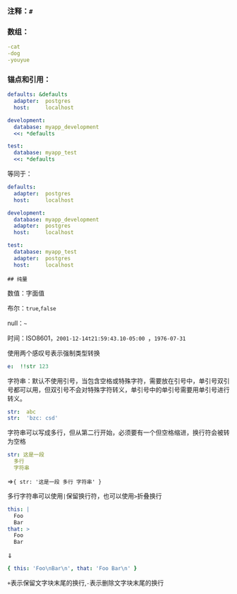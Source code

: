 ### 注释：`#` 

### 数组：

```yaml
-cat
-dog
-youyue
```

### 锚点和引用：

```yaml
defaults: &defaults
  adapter:  postgres
  host:     localhost

development:
  database: myapp_development
  <<: *defaults

test:
  database: myapp_test
  <<: *defaults
```

等同于：

```yaml
defaults:
  adapter:  postgres
  host:     localhost

development:
  database: myapp_development
  adapter:  postgres
  host:     localhost

test:
  database: myapp_test
  adapter:  postgres
  host:     localhost
```

	## 纯量

数值：字面值

布尔：`true`,`false`

null：`~`

时间：ISO8601，`2001-12-14t21:59:43.10-05:00 `，`1976-07-31`

使用两个感叹号表示强制类型转换

```yaml
e:	!!str 123
```

字符串：默认不使用引号，当包含空格或特殊字符，需要放在引号中，单引号双引号都可以用，但双引号不会对特殊字符转义，单引号中的单引号需要用单引号进行转义。

```yaml
str:  abc
str:  'bzc: csd'
```

字符串可以写成多行，但从第二行开始，必须要有一个但空格缩进，换行符会被转为空格

```yaml
str: 这是一段
  多行
  字符串
```

$\Rightarrow$`{ str: '这是一段 多行 字符串' }`

多行字符串可以使用`|`保留换行符，也可以使用`>`折叠换行

```yaml
this: |
  Foo
  Bar
that: >
  Foo
  Bar
```

$\Downarrow$

```yaml
{ this: 'Foo\nBar\n', that: 'Foo Bar\n' }
```

`+`表示保留文字块末尾的换行,`-`表示删除文字块末尾的换行